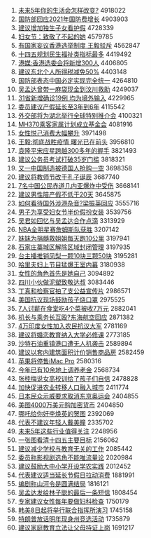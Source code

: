 1. [未来5年你的生活会怎样改变?](http://www.baidu.com/baidu?cl=3&tn=SE_baiduhomet8_jmjb7mjw&rsv_dl=fyb_top&fr=top1000&wd=%CE%B4%C0%B45%C4%EA%C4%E3%B5%C4%C9%FA%BB%EE%BB%E1%D4%F5%D1%F9%B8%C4%B1%E4%3F) 4918022
1. [国防部回应2021年国防费增长](http://www.baidu.com/baidu?cl=3&tn=SE_baiduhomet8_jmjb7mjw&rsv_dl=fyb_top&fr=top1000&wd=%B9%FA%B7%C0%B2%BF%BB%D8%D3%A62021%C4%EA%B9%FA%B7%C0%B7%D1%D4%F6%B3%A4) 4903903
1. [建议增加独生子女看护假](http://www.baidu.com/baidu?cl=3&tn=SE_baiduhomet8_jmjb7mjw&rsv_dl=fyb_top&fr=top1000&wd=%BD%A8%D2%E9%D4%F6%BC%D3%B6%C0%C9%FA%D7%D3%C5%AE%BF%B4%BB%A4%BC%D9) 4728339
1. [妇女节：致敬了不起的她](http://www.baidu.com/baidu?cl=3&tn=SE_baiduhomet8_jmjb7mjw&rsv_dl=fyb_top&fr=top1000&wd=%B8%BE%C5%AE%BD%DA%A3%BA%D6%C2%BE%B4%C1%CB%B2%BB%C6%F0%B5%C4%CB%FD) 4579785
1. [有国家妄议香港选举制度 王毅驳斥](http://www.baidu.com/baidu?cl=3&tn=SE_baiduhomet8_jmjb7mjw&rsv_dl=fyb_top&fr=top1000&wd=%D3%D0%B9%FA%BC%D2%CD%FD%D2%E9%CF%E3%B8%DB%D1%A1%BE%D9%D6%C6%B6%C8%20%CD%F5%D2%E3%B2%B5%B3%E2) 4562847
1. [十四五规划民生福祉类指标最多](http://www.baidu.com/baidu?cl=3&tn=SE_baiduhomet8_jmjb7mjw&rsv_dl=fyb_top&fr=top1000&wd=%CA%AE%CB%C4%CE%E5%B9%E6%BB%AE%C3%F1%C9%FA%B8%A3%EC%ED%C0%E0%D6%B8%B1%EA%D7%EE%B6%E0) 4419492
1. [港媒:香港选委会将新增300人](http://www.baidu.com/baidu?cl=3&tn=SE_baiduhomet8_jmjb7mjw&rsv_dl=fyb_top&fr=top1000&wd=%B8%DB%C3%BD%3A%CF%E3%B8%DB%D1%A1%CE%AF%BB%E1%BD%AB%D0%C2%D4%F6300%C8%CB) 4406805
1. [建议东北个人所得税减免50%](http://www.baidu.com/baidu?cl=3&tn=SE_baiduhomet8_jmjb7mjw&rsv_dl=fyb_top&fr=top1000&wd=%BD%A8%D2%E9%B6%AB%B1%B1%B8%F6%C8%CB%CB%F9%B5%C3%CB%B0%BC%F5%C3%E250%25) 4403148
1. [国防部表态中国必定实现完全统一](http://www.baidu.com/baidu?cl=3&tn=SE_baiduhomet8_jmjb7mjw&rsv_dl=fyb_top&fr=top1000&wd=%B9%FA%B7%C0%B2%BF%B1%ED%CC%AC%D6%D0%B9%FA%B1%D8%B6%A8%CA%B5%CF%D6%CD%EA%C8%AB%CD%B3%D2%BB) 4264810
1. [吴孟达曾带一麻袋现金到汶川救助](http://www.baidu.com/baidu?cl=3&tn=SE_baiduhomet8_jmjb7mjw&rsv_dl=fyb_top&fr=top1000&wd=%CE%E2%C3%CF%B4%EF%D4%F8%B4%F8%D2%BB%C2%E9%B4%FC%CF%D6%BD%F0%B5%BD%E3%EB%B4%A8%BE%C8%D6%FA) 4249037
1. [31省新增确诊19例 均为境外输入](http://www.baidu.com/baidu?cl=3&tn=SE_baiduhomet8_jmjb7mjw&rsv_dl=fyb_top&fr=top1000&wd=31%CA%A1%D0%C2%D4%F6%C8%B7%D5%EF19%C0%FD%20%BE%F9%CE%AA%BE%B3%CD%E2%CA%E4%C8%EB) 4229965
1. [委员建议产假延长至3年到6年](http://www.baidu.com/baidu?cl=3&tn=SE_baiduhomet8_jmjb7mjw&rsv_dl=fyb_top&fr=top1000&wd=%CE%AF%D4%B1%BD%A8%D2%E9%B2%FA%BC%D9%D1%D3%B3%A4%D6%C13%C4%EA%B5%BD6%C4%EA) 4115542
1. [外交部将为湖北举行全球特别推介会](http://www.baidu.com/baidu?cl=3&tn=SE_baiduhomet8_jmjb7mjw&rsv_dl=fyb_top&fr=top1000&wd=%CD%E2%BD%BB%B2%BF%BD%AB%CE%AA%BA%FE%B1%B1%BE%D9%D0%D0%C8%AB%C7%F2%CC%D8%B1%F0%CD%C6%BD%E9%BB%E1) 4100321
1. [MH370乘客家属计划成立基金会](http://www.baidu.com/baidu?cl=3&tn=SE_baiduhomet8_jmjb7mjw&rsv_dl=fyb_top&fr=top1000&wd=MH370%B3%CB%BF%CD%BC%D2%CA%F4%BC%C6%BB%AE%B3%C9%C1%A2%BB%F9%BD%F0%BB%E1) 4081916
1. [女性悦己消费大幅攀升](http://www.baidu.com/baidu?cl=3&tn=SE_baiduhomet8_jmjb7mjw&rsv_dl=fyb_top&fr=top1000&wd=%C5%AE%D0%D4%D4%C3%BC%BA%CF%FB%B7%D1%B4%F3%B7%F9%C5%CA%C9%FD) 3971498
1. [王毅:彻底战胜疫情 曙光已在前头](http://www.baidu.com/baidu?cl=3&tn=SE_baiduhomet8_jmjb7mjw&rsv_dl=fyb_top&fr=top1000&wd=%CD%F5%D2%E3%3A%B3%B9%B5%D7%D5%BD%CA%A4%D2%DF%C7%E9%20%CA%EF%B9%E2%D2%D1%D4%DA%C7%B0%CD%B7) 3956810
1. [袁隆平宋应星跨越300多年的握手](http://www.baidu.com/baidu?cl=3&tn=SE_baiduhomet8_jmjb7mjw&rsv_dl=fyb_top&fr=top1000&wd=%D4%AC%C2%A1%C6%BD%CB%CE%D3%A6%D0%C7%BF%E7%D4%BD300%B6%E0%C4%EA%B5%C4%CE%D5%CA%D6) 3821493
1. [建议公务员考试打破35岁门槛](http://www.baidu.com/baidu?cl=3&tn=SE_baiduhomet8_jmjb7mjw&rsv_dl=fyb_top&fr=top1000&wd=%BD%A8%D2%E9%B9%AB%CE%F1%D4%B1%BF%BC%CA%D4%B4%F2%C6%C635%CB%EA%C3%C5%BC%F7) 3818321
1. [又一中国制造被德国人抢购一空](http://www.baidu.com/baidu?cl=3&tn=SE_baiduhomet8_jmjb7mjw&rsv_dl=fyb_top&fr=top1000&wd=%D3%D6%D2%BB%D6%D0%B9%FA%D6%C6%D4%EC%B1%BB%B5%C2%B9%FA%C8%CB%C7%C0%B9%BA%D2%BB%BF%D5) 3698358
1. [建议将教师节改于孔子诞辰](http://www.baidu.com/baidu?cl=3&tn=SE_baiduhomet8_jmjb7mjw&rsv_dl=fyb_top&fr=top1000&wd=%BD%A8%D2%E9%BD%AB%BD%CC%CA%A6%BD%DA%B8%C4%D3%DA%BF%D7%D7%D3%B5%AE%B3%BD) 3687740
1. [7名中国公民赤道几内亚爆炸中受伤](http://www.baidu.com/baidu?cl=3&tn=SE_baiduhomet8_jmjb7mjw&rsv_dl=fyb_top&fr=top1000&wd=7%C3%FB%D6%D0%B9%FA%B9%AB%C3%F1%B3%E0%B5%C0%BC%B8%C4%DA%D1%C7%B1%AC%D5%A8%D6%D0%CA%DC%C9%CB) 3668141
1. [建议男性陪产假不低于20天](http://www.baidu.com/baidu?cl=3&tn=SE_baiduhomet8_jmjb7mjw&rsv_dl=fyb_top&fr=top1000&wd=%BD%A8%D2%E9%C4%D0%D0%D4%C5%E3%B2%FA%BC%D9%B2%BB%B5%CD%D3%DA20%CC%EC) 3645875
1. [如何看待国外涉港杂音?梁振英回应](http://www.baidu.com/baidu?cl=3&tn=SE_baiduhomet8_jmjb7mjw&rsv_dl=fyb_top&fr=top1000&wd=%C8%E7%BA%CE%BF%B4%B4%FD%B9%FA%CD%E2%C9%E6%B8%DB%D4%D3%D2%F4%3F%C1%BA%D5%F1%D3%A2%BB%D8%D3%A6) 3555716
1. [男子为享受妇女节半价假扮女装](http://www.baidu.com/baidu?cl=3&tn=SE_baiduhomet8_jmjb7mjw&rsv_dl=fyb_top&fr=top1000&wd=%C4%D0%D7%D3%CE%AA%CF%ED%CA%DC%B8%BE%C5%AE%BD%DA%B0%EB%BC%DB%BC%D9%B0%E7%C5%AE%D7%B0) 3539756
1. [吴君如回忆与吴孟达合作点滴](http://www.baidu.com/baidu?cl=3&tn=SE_baiduhomet8_jmjb7mjw&rsv_dl=fyb_top&fr=top1000&wd=%CE%E2%BE%FD%C8%E7%BB%D8%D2%E4%D3%EB%CE%E2%C3%CF%B4%EF%BA%CF%D7%F7%B5%E3%B5%CE) 3313929
1. [NBA全明星赛詹姆斯队获胜](http://www.baidu.com/baidu?cl=3&tn=SE_baiduhomet8_jmjb7mjw&rsv_dl=fyb_top&fr=top1000&wd=NBA%C8%AB%C3%F7%D0%C7%C8%FC%D5%B2%C4%B7%CB%B9%B6%D3%BB%F1%CA%A4) 3207142
1. [妹妹为捐髓救姐姐每天跑10公里](http://www.baidu.com/baidu?cl=3&tn=SE_baiduhomet8_jmjb7mjw&rsv_dl=fyb_top&fr=top1000&wd=%C3%C3%C3%C3%CE%AA%BE%E8%CB%E8%BE%C8%BD%E3%BD%E3%C3%BF%CC%EC%C5%DC10%B9%AB%C0%EF) 3197941
1. [石家庄藁城区解除区域封闭管理](http://www.baidu.com/baidu?cl=3&tn=SE_baiduhomet8_jmjb7mjw&rsv_dl=fyb_top&fr=top1000&wd=%CA%AF%BC%D2%D7%AF%DE%BB%B3%C7%C7%F8%BD%E2%B3%FD%C7%F8%D3%F2%B7%E2%B1%D5%B9%DC%C0%ED) 3197935
1. [台主播推销凤梨一颗10块三颗50块](http://www.baidu.com/baidu?cl=3&tn=SE_baiduhomet8_jmjb7mjw&rsv_dl=fyb_top&fr=top1000&wd=%CC%A8%D6%F7%B2%A5%CD%C6%CF%FA%B7%EF%C0%E6%D2%BB%BF%C510%BF%E9%C8%FD%BF%C550%BF%E9) 3195281
1. [哈里夫妇上节目猛爆王室内幕](http://www.baidu.com/baidu?cl=3&tn=SE_baiduhomet8_jmjb7mjw&rsv_dl=fyb_top&fr=top1000&wd=%B9%FE%C0%EF%B7%F2%B8%BE%C9%CF%BD%DA%C4%BF%C3%CD%B1%AC%CD%F5%CA%D2%C4%DA%C4%BB) 3180938
1. [女性的角色首先是她自己](http://www.baidu.com/baidu?cl=3&tn=SE_baiduhomet8_jmjb7mjw&rsv_dl=fyb_top&fr=top1000&wd=%C5%AE%D0%D4%B5%C4%BD%C7%C9%AB%CA%D7%CF%C8%CA%C7%CB%FD%D7%D4%BC%BA) 3094892
1. [四川小伙做泥塑致敬达叔](http://www.baidu.com/baidu?cl=3&tn=SE_baiduhomet8_jmjb7mjw&rsv_dl=fyb_top&fr=top1000&wd=%CB%C4%B4%A8%D0%A1%BB%EF%D7%F6%C4%E0%CB%DC%D6%C2%BE%B4%B4%EF%CA%E5) 3083446
1. [丁真和检察官拍了支公益宣传片](http://www.baidu.com/baidu?cl=3&tn=SE_baiduhomet8_jmjb7mjw&rsv_dl=fyb_top&fr=top1000&wd=%B6%A1%D5%E6%BA%CD%BC%EC%B2%EC%B9%D9%C5%C4%C1%CB%D6%A7%B9%AB%D2%E6%D0%FB%B4%AB%C6%AC) 2986571
1. [美国抗议现场鼓励孩子烧口罩](http://www.baidu.com/baidu?cl=3&tn=SE_baiduhomet8_jmjb7mjw&rsv_dl=fyb_top&fr=top1000&wd=%C3%C0%B9%FA%BF%B9%D2%E9%CF%D6%B3%A1%B9%C4%C0%F8%BA%A2%D7%D3%C9%D5%BF%DA%D5%D6) 2975525
1. [7人讨薪在食堂吃4个菜被收7万元](http://www.baidu.com/baidu?cl=3&tn=SE_baiduhomet8_jmjb7mjw&rsv_dl=fyb_top&fr=top1000&wd=7%C8%CB%CC%D6%D0%BD%D4%DA%CA%B3%CC%C3%B3%D44%B8%F6%B2%CB%B1%BB%CA%D57%CD%F2%D4%AA) 2882041
1. [机长与乘务长互殴?东海航空回应](http://www.baidu.com/baidu?cl=3&tn=SE_baiduhomet8_jmjb7mjw&rsv_dl=fyb_top&fr=top1000&wd=%BB%FA%B3%A4%D3%EB%B3%CB%CE%F1%B3%A4%BB%A5%C5%B9%3F%B6%AB%BA%A3%BA%BD%BF%D5%BB%D8%D3%A6) 2871382
1. [4万印度女性加入农民抗议大军](http://www.baidu.com/baidu?cl=3&tn=SE_baiduhomet8_jmjb7mjw&rsv_dl=fyb_top&fr=top1000&wd=4%CD%F2%D3%A1%B6%C8%C5%AE%D0%D4%BC%D3%C8%EB%C5%A9%C3%F1%BF%B9%D2%E9%B4%F3%BE%FC) 2781169
1. [建议将婚恋教育纳入大学必修课](http://www.baidu.com/baidu?cl=3&tn=SE_baiduhomet8_jmjb7mjw&rsv_dl=fyb_top&fr=top1000&wd=%BD%A8%D2%E9%BD%AB%BB%E9%C1%B5%BD%CC%D3%FD%C4%C9%C8%EB%B4%F3%D1%A7%B1%D8%D0%DE%BF%CE) 2773185
1. [沙特石油重镇港口遭无人机袭击](http://www.baidu.com/baidu?cl=3&tn=SE_baiduhomet8_jmjb7mjw&rsv_dl=fyb_top&fr=top1000&wd=%C9%B3%CC%D8%CA%AF%D3%CD%D6%D8%D5%F2%B8%DB%BF%DA%D4%E2%CE%DE%C8%CB%BB%FA%CF%AE%BB%F7) 2589894
1. [建议以套内建筑面积计价销售商品房](http://www.baidu.com/baidu?cl=3&tn=SE_baiduhomet8_jmjb7mjw&rsv_dl=fyb_top&fr=top1000&wd=%BD%A8%D2%E9%D2%D4%CC%D7%C4%DA%BD%A8%D6%FE%C3%E6%BB%FD%BC%C6%BC%DB%CF%FA%CA%DB%C9%CC%C6%B7%B7%BF) 2582459
1. [苹果将停售iMac Pro](http://www.baidu.com/baidu?cl=3&tn=SE_baiduhomet8_jmjb7mjw&rsv_dl=fyb_top&fr=top1000&wd=%C6%BB%B9%FB%BD%AB%CD%A3%CA%DBiMac%20Pro) 2580316
1. [今年已有10余地上调养老金](http://www.baidu.com/baidu?cl=3&tn=SE_baiduhomet8_jmjb7mjw&rsv_dl=fyb_top&fr=top1000&wd=%BD%F1%C4%EA%D2%D1%D3%D010%D3%E0%B5%D8%C9%CF%B5%F7%D1%F8%C0%CF%BD%F0) 2568734
1. [张桂梅说女高校训给了孩子们自信](http://www.baidu.com/baidu?cl=3&tn=SE_baiduhomet8_jmjb7mjw&rsv_dl=fyb_top&fr=top1000&wd=%D5%C5%B9%F0%C3%B7%CB%B5%C5%AE%B8%DF%D0%A3%D1%B5%B8%F8%C1%CB%BA%A2%D7%D3%C3%C7%D7%D4%D0%C5) 2478828
1. [加快促进农业转移人口融入城市](http://www.baidu.com/baidu?cl=3&tn=SE_baiduhomet8_jmjb7mjw&rsv_dl=fyb_top&fr=top1000&wd=%BC%D3%BF%EC%B4%D9%BD%F8%C5%A9%D2%B5%D7%AA%D2%C6%C8%CB%BF%DA%C8%DA%C8%EB%B3%C7%CA%D0) 2411774
1. [日本民众示威要求取消东京奥运会](http://www.baidu.com/baidu?cl=3&tn=SE_baiduhomet8_jmjb7mjw&rsv_dl=fyb_top&fr=top1000&wd=%C8%D5%B1%BE%C3%F1%D6%DA%CA%BE%CD%FE%D2%AA%C7%F3%C8%A1%CF%FB%B6%AB%BE%A9%B0%C2%D4%CB%BB%E1) 2404855
1. [美图4000万美元购加密货币](http://www.baidu.com/baidu?cl=3&tn=SE_baiduhomet8_jmjb7mjw&rsv_dl=fyb_top&fr=top1000&wd=%C3%C0%CD%BC4000%CD%F2%C3%C0%D4%AA%B9%BA%BC%D3%C3%DC%BB%F5%B1%D2) 2404850
1. [哪吒给你好李焕英的贺图](http://www.baidu.com/baidu?cl=3&tn=SE_baiduhomet8_jmjb7mjw&rsv_dl=fyb_top&fr=top1000&wd=%C4%C4%DF%B8%B8%F8%C4%E3%BA%C3%C0%EE%BB%C0%D3%A2%B5%C4%BA%D8%CD%BC) 2392069
1. [代表不建议年轻人戴美瞳](http://www.baidu.com/baidu?cl=3&tn=SE_baiduhomet8_jmjb7mjw&rsv_dl=fyb_top&fr=top1000&wd=%B4%FA%B1%ED%B2%BB%BD%A8%D2%E9%C4%EA%C7%E1%C8%CB%B4%F7%C3%C0%CD%AB) 2335702
1. [未来5年这些行业值得关注](http://www.baidu.com/baidu?cl=3&tn=SE_baiduhomet8_jmjb7mjw&rsv_dl=fyb_top&fr=top1000&wd=%CE%B4%C0%B45%C4%EA%D5%E2%D0%A9%D0%D0%D2%B5%D6%B5%B5%C3%B9%D8%D7%A2) 2248956
1. [一张图看清十四五主要目标](http://www.baidu.com/baidu?cl=3&tn=SE_baiduhomet8_jmjb7mjw&rsv_dl=fyb_top&fr=top1000&wd=%D2%BB%D5%C5%CD%BC%BF%B4%C7%E5%CA%AE%CB%C4%CE%E5%D6%F7%D2%AA%C4%BF%B1%EA) 2156062
1. [建议减少学校与教育无关的工作](http://www.baidu.com/baidu?cl=3&tn=SE_baiduhomet8_jmjb7mjw&rsv_dl=fyb_top&fr=top1000&wd=%BD%A8%D2%E9%BC%F5%C9%D9%D1%A7%D0%A3%D3%EB%BD%CC%D3%FD%CE%DE%B9%D8%B5%C4%B9%A4%D7%F7) 2085442
1. [委员称影视剧选角不能唯流量论](http://www.baidu.com/baidu?cl=3&tn=SE_baiduhomet8_jmjb7mjw&rsv_dl=fyb_top&fr=top1000&wd=%CE%AF%D4%B1%B3%C6%D3%B0%CA%D3%BE%E7%D1%A1%BD%C7%B2%BB%C4%DC%CE%A8%C1%F7%C1%BF%C2%DB) 2020984
1. [建议鼓励大中小学开设学农实践](http://www.baidu.com/baidu?cl=3&tn=SE_baiduhomet8_jmjb7mjw&rsv_dl=fyb_top&fr=top1000&wd=%BD%A8%D2%E9%B9%C4%C0%F8%B4%F3%D6%D0%D0%A1%D1%A7%BF%AA%C9%E8%D1%A7%C5%A9%CA%B5%BC%F9) 2012452
1. [代表建议适当延长节假日拉动消费](http://www.baidu.com/baidu?cl=3&tn=SE_baiduhomet8_jmjb7mjw&rsv_dl=fyb_top&fr=top1000&wd=%B4%FA%B1%ED%BD%A8%D2%E9%CA%CA%B5%B1%D1%D3%B3%A4%BD%DA%BC%D9%C8%D5%C0%AD%B6%AF%CF%FB%B7%D1) 1881991
1. [编剧称山河令是圆满结局](http://www.baidu.com/baidu?cl=3&tn=SE_baiduhomet8_jmjb7mjw&rsv_dl=fyb_top&fr=top1000&wd=%B1%E0%BE%E7%B3%C6%C9%BD%BA%D3%C1%EE%CA%C7%D4%B2%C2%FA%BD%E1%BE%D6) 1816121
1. [吴孟达发给林子聪的最后一条短信](http://www.baidu.com/baidu?cl=3&tn=SE_baiduhomet8_jmjb7mjw&rsv_dl=fyb_top&fr=top1000&wd=%CE%E2%C3%CF%B4%EF%B7%A2%B8%F8%C1%D6%D7%D3%B4%CF%B5%C4%D7%EE%BA%F3%D2%BB%CC%F5%B6%CC%D0%C5) 1808454
1. [专家建议女性每年要做妇科检查](http://www.baidu.com/baidu?cl=3&tn=SE_baiduhomet8_jmjb7mjw&rsv_dl=fyb_top&fr=top1000&wd=%D7%A8%BC%D2%BD%A8%D2%E9%C5%AE%D0%D4%C3%BF%C4%EA%D2%AA%D7%F6%B8%BE%BF%C6%BC%EC%B2%E9) 1750179
1. [韩美8日起将举行联合指挥所演习](http://www.baidu.com/baidu?cl=3&tn=SE_baiduhomet8_jmjb7mjw&rsv_dl=fyb_top&fr=top1000&wd=%BA%AB%C3%C08%C8%D5%C6%F0%BD%AB%BE%D9%D0%D0%C1%AA%BA%CF%D6%B8%BB%D3%CB%F9%D1%DD%CF%B0) 1745158
1. [特朗普放话明年现身州竞选活动](http://www.baidu.com/baidu?cl=3&tn=SE_baiduhomet8_jmjb7mjw&rsv_dl=fyb_top&fr=top1000&wd=%CC%D8%C0%CA%C6%D5%B7%C5%BB%B0%C3%F7%C4%EA%CF%D6%C9%ED%D6%DD%BE%BA%D1%A1%BB%EE%B6%AF) 1735879
1. [建议家庭教育立法让父母持证上岗](http://www.baidu.com/baidu?cl=3&tn=SE_baiduhomet8_jmjb7mjw&rsv_dl=fyb_top&fr=top1000&wd=%BD%A8%D2%E9%BC%D2%CD%A5%BD%CC%D3%FD%C1%A2%B7%A8%C8%C3%B8%B8%C4%B8%B3%D6%D6%A4%C9%CF%B8%DA) 1691217